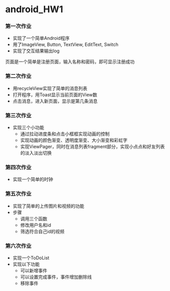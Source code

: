 # android_HW1
### 第一次作业
* 实现了一个简单Android程序
* 用了ImageView, Button, TextView, EditText, Switch
* 实现了交互结果输出log

页面是一个简单是注册页面，输入名称和密码，即可显示注册成功

### 第二次作业
* 用recycleView实现了简单的消息列表
* 打开程序，用Toast显示当前页面的View数
* 点击消息，进入新页面，显示是第几条消息

### 第三次作业
* 实现三个小功能
  * 通过拉动进度条和点击小框框实现动画的控制
  * 实现动画的颜色渐变、透明度渐变、大小渐变和彩虹字
  * 实现ViewPager，同时在消息列表fragment部分，实现小点点和好友列表的淡入淡出切换
  
### 第四次作业
* 实现一个简单的时钟

### 第五次作业
* 实现了简单的上传图片和视频的功能
* 步骤
  * 调用三个函数
  * 修改用户名和id
  * 筛选符合自己id的视频

### 第六次作业
* 实现一个ToDoList
* 实现以下功能
  * 可以新增事件
  * 可以设置完成事件，事件增加删除线
  * 移除事件
